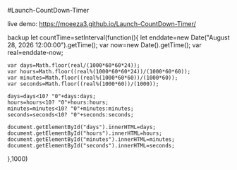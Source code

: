 #Launch-CountDown-Timer

live demo: https://moeeza3.github.io/Launch-CountDown-Timer/

backup
let countTime=setInterval(function(){
    let enddate=new Date("August 28, 2026 12:00:00").getTime();
    var now=new Date().getTime();
    var real=enddate-now;
    
    
    var days=Math.floor(real/(1000*60*60*24));
    var hours=Math.floor((real%(1000*60*60*24))/(1000*60*60));
    var minutes=Math.floor((real%(1000*60*60))/(1000*60));
    var seconds=Math.floor((real%(1000*60))/(1000)); 
    
    days=days<10? "0"+days:days;
    hours=hours<10? "0"+hours:hours;
    minutes=minutes<10? "0"+minutes:minutes;
    seconds=seconds<10? "0"+seconds:seconds;

    document.getElementById("days").innerHTML=days;
    document.getElementById("hours").innerHTML=hours;
    document.getElementById("minutes").innerHTML=minutes;
    document.getElementById("seconds").innerHTML=seconds;
  },1000)
  
